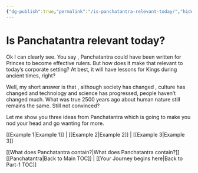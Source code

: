 ```yaml
---
{"dg-publish":true,"permalink":"/is-panchatantra-relevant-today/","hide":true}
---
```


# Is Panchatantra relevant today?

Ok I can clearly see. You say , Panchatantra could have been written for Princes to become effective rulers. But how does it make that relevant to today’s corporate setting? At best, it will have lessons for Kings during ancient times, right?

Well, my short answer is that , although society has changed , culture has changed and technology and science has progressed, people haven’t changed much. What was true 2500 years ago about human nature still remains the same. Still not convinced?

Let me show you three ideas from Panchatantra which is going to make you nod your head and go wanting for more. 

[[Example 1\|Example 1]] | [[Example 2\|Example 2]] | [[Example 3\|Example 3]]

[[What does Panchatantra contain?\|What does Panchatantra contain?]]
[[Panchatantra\|Back to Main TOC]] | [[Your Journey begins here\|Back to Part-1 TOC]]


